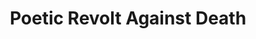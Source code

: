 ---
pid: ch205
title: Poetic Revolt Against Death
location_transcription: West Philly/Center City
coordinates: "[-75.163929472898, 39.952398459884]"
zipcode: '19125'
gen_neighborhood: River Wards
neighborhood: Fishtown,Kensington
outside_phl: 
age: '29'
age_range: 20-29
instagram: 
image_file_name: ch_205.jpg
proposal_transcription: |-
  A poetry monument dedicated and in acknowledgement of unique philly writers and poems.
  Basic stone slab with one or many different short poems about philly.
topic: 
topic_summary: 0, 0
type: Sculpture Statue
keywords_other: 
credit: Jeff Lang
image_labels: 
twitter: 
facebook: 
permalink: "/monuments/ch205/"
layout: item-page
---